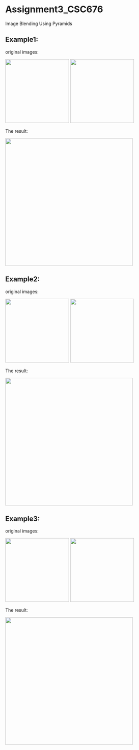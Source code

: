# Assignment3_CSC676
Image Blending Using Pyramids


Example1:
---------------------------------------------------------------
original images:

<div class='origin1'>
  <img width="200" height="200" src="https://github.com/eddyliao-30/Image_Blending_Using_Pyramids_CSC676_Computer_Vision/blob/main/orange.jpg">
  <img width="200" height="200" src="https://github.com/eddyliao-30/Image_Blending_Using_Pyramids_CSC676_Computer_Vision/blob/main/apple.jpg">
</div>

The result:
<div class='result1'>
<img width="400" height="400" src="https://github.com/eddyliao-30/Image_Blending_Using_Pyramids_CSC676_Computer_Vision/blob/main/apple%20orange%20blended.jpg">
</div>

Example2:
---------------------------------------------------------------
original images:

<div class='origin2'>
  <img width="200" height="200" src="https://github.com/eddyliao-30/Image_Blending_Using_Pyramids_CSC676_Computer_Vision/blob/main/ocean2.jpg">
  <img width="200" height="200" src="https://github.com/eddyliao-30/Image_Blending_Using_Pyramids_CSC676_Computer_Vision/blob/main/ocean1.jpg">
</div>

The result:
<div class='result2'>
<img width="400" height="400" src="https://github.com/eddyliao-30/Image_Blending_Using_Pyramids_CSC676_Computer_Vision/blob/main/ocean%20blended.jpg">
</div>

Example3:
---------------------------------------------------------------
original images:

<div class='origin3'>
  <img width="200" height="200" src="https://github.com/eddyliao-30/Image_Blending_Using_Pyramids_CSC676_Computer_Vision/blob/main/texture4.jpg">
  <img width="200" height="200" src="https://github.com/eddyliao-30/Image_Blending_Using_Pyramids_CSC676_Computer_Vision/blob/main/texture1.jpg">
</div>

The result:
<div class='result3'>
<img width="400" height="400" src="https://github.com/eddyliao-30/Image_Blending_Using_Pyramids_CSC676_Computer_Vision/blob/main/texture%20blended.jpg">
</div>




